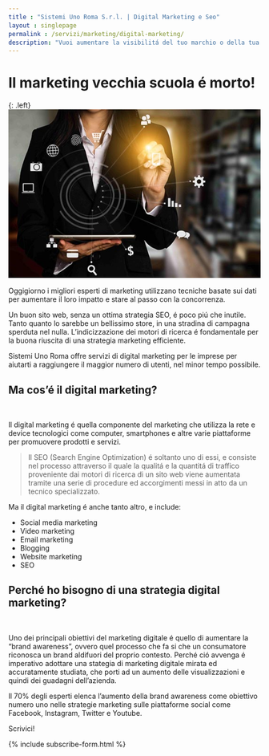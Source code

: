 ```yaml
---
title : "Sistemi Uno Roma S.r.l. | Digital Marketing e Seo"
layout : singlepage
permalink : /servizi/marketing/digital-marketing/
description: "Vuoi aumentare la visibilitá del tuo marchio o della tua attivitá? La divisione marketing e SEO di Sistemi Uno Roma puó aiutarti a decollare!"
---
```

# Il marketing vecchia scuola é morto!
{: .left}
&nbsp;
![Marketing Sistemi](/assets/images/photos/digital-marketing-min.jpg) 

Oggigiorno i migliori esperti di marketing utilizzano tecniche basate sui dati per aumentare il loro impatto e stare al passo con la concorrenza.

Un buon sito web, senza un ottima strategia SEO, é poco piú che inutile. Tanto quanto lo sarebbe un bellissimo store, in una stradina di campagna sperduta nel nulla. L’indicizzazione dei motori di ricerca é fondamentale per la buona riuscita di una strategia marketing efficiente.

Sistemi Uno Roma offre servizi di digital marketing per le imprese per aiutarti a raggiungere il maggior numero di utenti, nel minor tempo possibile.


## Ma cos’é il digital marketing?
&nbsp;

Il digital marketing é quella componente del marketing che utilizza la rete e device tecnologici come computer, smartphones e altre varie piattaforme per promuovere prodotti e servizi.

>Il SEO (Search Engine Optimization) é soltanto uno di essi, e consiste nel processo attraverso il quale la qualitá e la quantitá di traffico proveniente dai motori di ricerca di un sito web viene aumentata tramite una serie di procedure ed accorgimenti messi in atto da un tecnico specializzato.

Ma il digital marketing é anche tanto altro, e include:

- Social media marketing
- Video marketing
- Email marketing
- Blogging
- Website marketing
- SEO

## Perché ho bisogno di una strategia digital marketing?
&nbsp;

Uno dei principali obiettivi del marketing digitale é quello di aumentare la “brand awareness”, ovvero quel processo che fa si che un consumatore riconosca un brand aldifuori del proprio contesto. Perché ció avvenga é imperativo adottare una stategia di marketing digitale mirata ed accuratamente studiata, che porti ad un aumento delle visualizzazioni e quindi dei guadagni dell’azienda.

Il 70% degli esperti elenca l’aumento della brand awareness come obiettivo numero uno nelle strategie marketing sulle piattaforme social come Facebook, Instagram, Twitter e Youtube.

Scrivici!

{% include subscribe-form.html %}
